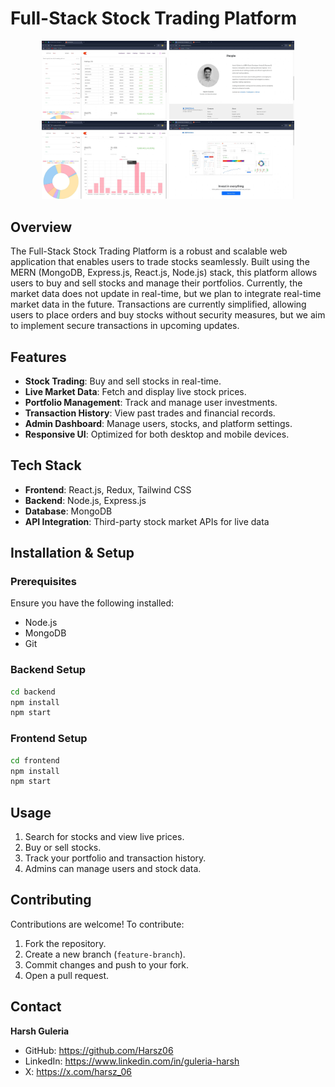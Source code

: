 # Full-Stack Stock Trading Platform

<p align="center">
  <img src="assets/zero-data.jpeg" alt="Data Screenshot" width="200" />
  <img src="assets/zero-found.jpeg" alt="Found Screenshot" width="200" />
  <img src="assets/zero-graph.jpeg" alt="Graph Screenshot" width="200" />
  <img src="assets/zero-interface.jpeg" alt="Interface Screenshot" width="200" />
</p>

## Overview
The Full-Stack Stock Trading Platform is a robust and scalable web application that enables users to trade stocks seamlessly. Built using the MERN (MongoDB, Express.js, React.js, Node.js) stack, this platform allows users to buy and sell stocks and manage their portfolios. Currently, the market data does not update in real-time, but we plan to integrate real-time market data in the future. Transactions are currently simplified, allowing users to place orders and buy stocks without security measures, but we aim to implement secure transactions in upcoming updates.

## Features
- **Stock Trading**: Buy and sell stocks in real-time.
- **Live Market Data**: Fetch and display live stock prices.
- **Portfolio Management**: Track and manage user investments.
- **Transaction History**: View past trades and financial records.
- **Admin Dashboard**: Manage users, stocks, and platform settings.
- **Responsive UI**: Optimized for both desktop and mobile devices.

## Tech Stack
- **Frontend**: React.js, Redux, Tailwind CSS
- **Backend**: Node.js, Express.js
- **Database**: MongoDB
- **API Integration**: Third-party stock market APIs for live data

## Installation & Setup
### Prerequisites
Ensure you have the following installed:
- Node.js
- MongoDB
- Git

### Backend Setup
```bash
cd backend
npm install
npm start
```

### Frontend Setup
```bash
cd frontend
npm install
npm start
```

## Usage
1. Search for stocks and view live prices.
2. Buy or sell stocks.
3. Track your portfolio and transaction history.
4. Admins can manage users and stock data.

## Contributing
Contributions are welcome! To contribute:
1. Fork the repository.
2. Create a new branch (`feature-branch`).
3. Commit changes and push to your fork.
4. Open a pull request.

## Contact
**Harsh Guleria**  
- GitHub: https://github.com/Harsz06   
- LinkedIn: https://www.linkedin.com/in/guleria-harsh
- X: https://x.com/harsz_06

